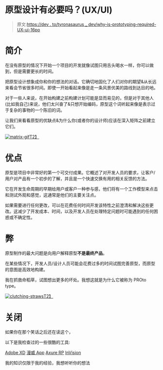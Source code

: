 # 原型设计有必要吗？(UX/UI)

> 原文:[https://dev . to/tyronasaurus _ dev/why-is-prototyping-required-UX-ui-16po](https://dev.to/tyronasaurus_dev/why-is-prototyping-necessary-ux-ui-16po)

# [](#introduction)简介

在没有原型的情况下开始一个项目的开发就像试图只用舌头喝水一样，你可以做到，但是需要更长的时间。

把原型设计想象成你和你的想法的对话。它确切地固化了人们对你的期望&从长远来看会节省很多时间。即使一开始看起来像是走一条风景优美的路线到达目的地。

对于一些人来说，在开始构建之前构建计划可能是显而易见的，但是对于其他人(比如我自己)来说，他们太兴奋了&只想开始编码，原型这个词听起来像是表示过于复杂的事物的一个陈旧的词。

让我们来看看原型的优缺点&为什么你(或者你的设计师)应该在深入矩阵之前建立它们。

[![matrix-gif](../Images/ebbd0279c1e937e8cfa407c673692c9e.png)T2】](https://i.giphy.com/media/l41lRvFQYdlfvDTLG/giphy.gif)

# [](#pros)优点

原型是项目中非常好的第一个可交付成果。它概述了对开发人员的要求，让客户/用户对产品有一个初步的了解，并且是一个快速交换有用的相关反馈的方法。

它在开发生命周期的早期给用户或客户一种参与感，他们将有一个工作模型来点击和测试外观和感觉，这通常是他们的主要关注点。

如果需要进行任何更改，可以在花费任何时间开发该特性之前澄清和解决这些更改。这减少了开发成本、时间，以及开发人员在处理特定问题时可能遇到的任何困惑或不确定性。

# [](#cons)弊

原型制作的最大问题是向用户解释原型**不是最终产品**。

在某些情况下，开发人员/设计人员可能会花费过多的时间试图完善原型，而原型的意图是高效地构建。

我在抓救命稻草，试图想出更多的坏处。我想这就是为什么它被称为 PROto type。

[![clutching-straws](../Images/f58823b123f41e5f639c151a49771236.png)T2】](https://i.giphy.com/media/Ve9pOjJRxkW2c/giphy.gif)

# [](#closing)关闭

如果你在那个笑话之后还在读这个，

以下是我检查过的一些很酷的工具:

[Adobe XD](https://www.adobe.com/products/xd.html)
[漫威 App](https://marvelapp.com/)
[Axure RP](https://www.axure.com/)
[InVision](https://www.invisionapp.com/)

我的知识仅限于我的经验，我想听听你的想法